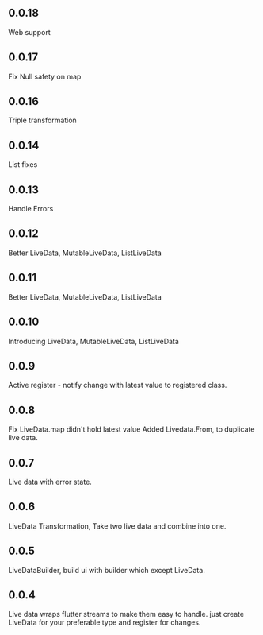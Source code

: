## 0.0.18
Web support

## 0.0.17
Fix Null safety on map

## 0.0.16
Triple transformation

## 0.0.14
List fixes

## 0.0.13
Handle Errors

## 0.0.12
Better LiveData, MutableLiveData, ListLiveData

## 0.0.11
Better LiveData, MutableLiveData, ListLiveData

## 0.0.10
Introducing LiveData, MutableLiveData, ListLiveData

## 0.0.9
Active register - notify change with latest value to registered class.

## 0.0.8
Fix LiveData.map didn't hold latest value
Added Livedata.From, to duplicate live data.

## 0.0.7
Live data with error state.

## 0.0.6
LiveData Transformation,
Take two live data and combine into one.

## 0.0.5
LiveDataBuilder, build ui with builder which except LiveData.

## 0.0.4
Live data wraps flutter streams to make them easy to handle.
just create LiveData for your preferable type and register for changes.